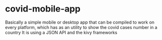 # covid-mobile-app
Basically a simple mobile or desktop app that can be compiled to work on every platform, which has as an utility to show the covid cases number in a country
It is using a JSON API and the kivy frameworks
